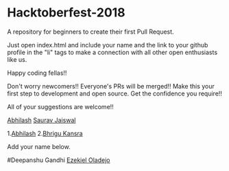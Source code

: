 # Hacktoberfest-2018
A repository for beginners to create their first Pull Request. 

Just open index.html and include your name and the link to your github profile in the "li" tags to make a connection with all other open enthusiasts like us.

Happy coding fellas!!

Don't worry newcomers!! Everyone's PRs will be merged!! Make this your first step to development and open source. Get the confidence you require!!

All of your suggestions are welcome!!


[Abhilash](http://iamabhilash.me)
[Saurav Jaiswal](https://sauravjaiswalsj.github.io/)

1.[Abhilash](http://iamabhilash.me)
2.[Bhrigu Kansra](https://github.com/kinetickansra)

Add your name below.


#Deepanshu Gandhi
[Ezekiel Oladejo](https://twitter.com/iamwebwiz)


